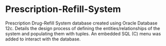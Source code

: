 # Prescription-Refill-System

Prescription Drug-Refill System database created using Oracle Database 12c. Details the design process of defining the entities/relationships of the system and populating them with tuples. An embedded SQL (C) menu was added to interact with the database.
